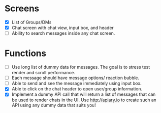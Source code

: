 # Screens

- [x] List of Groups/DMs
- [x] Chat screen with chat view, input box, and header
- [ ] Ability to search messages inside any chat screen.

# Functions

- [ ] Use long list of dummy data for messages. The goal is to stress test render and scroll performance.
- [ ] Each message should have message options/ reaction bubble.
- [ ] Able to send and see the message immediately using input box.
- [x] Able to click on the chat header to open user/group information.
- [x] Implement a dummy API call that will return a list of messages that can be used to render chats in the UI. Use http://apiary.io to create such an API using any dummy data that suits you!
